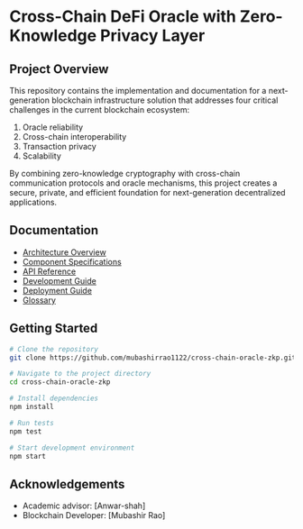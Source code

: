 # Cross-Chain DeFi Oracle with Zero-Knowledge Privacy Layer



## Project Overview

This repository contains the implementation and documentation for a next-generation blockchain infrastructure solution that addresses four critical challenges in the current blockchain ecosystem:

1. Oracle reliability
2. Cross-chain interoperability
3. Transaction privacy
4. Scalability

By combining zero-knowledge cryptography with cross-chain communication protocols and oracle mechanisms, this project creates a secure, private, and efficient foundation for next-generation decentralized applications.

## Documentation

- [Architecture Overview](architecture/overview.md)
- [Component Specifications](specifications)
- [API Reference](api/index.md)
- [Development Guide](guides/development.md)
- [Deployment Guide](guides/deployment.md)
- [Glossary](glossary.md)

## Getting Started

```bash
# Clone the repository
git clone https://github.com/mubashirrao1122/cross-chain-oracle-zkp.git

# Navigate to the project directory
cd cross-chain-oracle-zkp

# Install dependencies
npm install

# Run tests
npm test

# Start development environment
npm start
```


## Acknowledgements

- Academic advisor: [Anwar-shah]
- Blockchain Developer: [Mubashir Rao]
